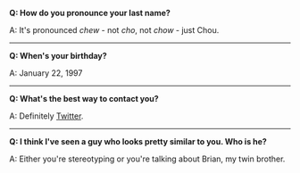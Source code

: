 **Q: How do you pronounce your last name?**  

A: It's pronounced *chew* - not *cho*, not *chow* - just Chou.

---

**Q: When's your birthday?**

A: January 22, 1997

---

**Q: What's the best way to contact you?**

A: Definitely <a href="https://twitter.com/botherchou" target="_blank" rel="noopener">Twitter</a>.

---

**Q: I think I've seen a guy who looks pretty similar to you. Who is he?**

A: Either you're stereotyping or you're talking about Brian, my twin brother.
